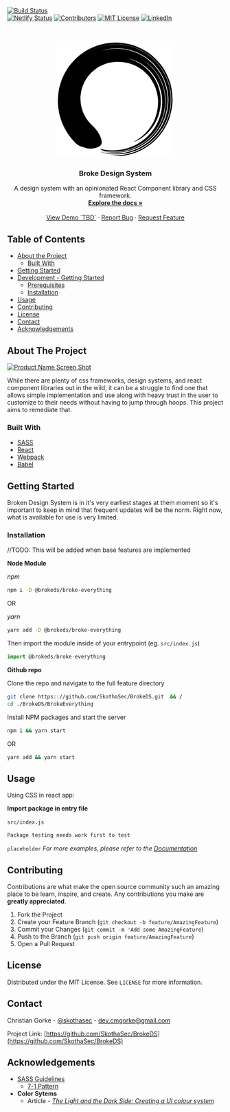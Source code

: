 <!--
*** Thanks for checking out this README Template. If you have a suggestion that would
*** make this better please fork the repo and create a pull request or simple open
*** an issue with the tag "enhancement".
*** Thanks again! Now go create something AMAZING! :D
-->





<!-- PROJECT SHIELDS -->
[![Build Status][build-shield]]() <br />
[![Netlify Status](https://api.netlify.com/api/v1/badges/40aee951-68c0-4d2d-a7d3-675c57166adc/deploy-status)](https://app.netlify.com/sites/brokeds/deploys)
[![Contributors][contributors-shield]]()
[![MIT License][license-shield]][license-url]
[![LinkedIn][linkedin-shield]][linkedin-url]



<!-- PROJECT LOGO -->
<br />
<p align="center">
  <a href="https://github.com/SkothaSec/BrokeDS/tree/master/BrokeEverything">
    <img src="BrokeEverything/src/assets/images/logo.svg" alt="Logo">
  </a>

  <h3 align="center">Broke Design System</h3>

  <p align="center">
    A design system with an opinionated React Component library and CSS framework.
    <br />
    <a href="https://github.com/SkothaSec/BrokeDS/tree/master/BrokeEverything"><strong>Explore the docs »</strong></a>
    <br />
    <br />
    <a href="https://github.com/SkothaSec/BrokeDS">View Demo `TBD`</a>
    ·
    <a href="https://github.com/SkothaSec/BrokeDS/issues">Report Bug</a>
    ·
    <a href="https://github.com/SkothaSec/BrokeDS/issues">Request Feature</a>
  </p>
</p>



<!-- TABLE OF CONTENTS -->
## Table of Contents

* [About the Project](#about-the-project)
  * [Built With](#built-with)
* [Getting Started](#getting-started)
* [Development - Getting Started](#development-getting-started)
  * [Prerequisites](#prerequisites)
  * [Installation](#installation)
* [Usage](#usage)
* [Contributing](#contributing)
* [License](#license)
* [Contact](#contact)
* [Acknowledgements](#acknowledgements)



<!-- ABOUT THE PROJECT -->
## About The Project

[![Product Name Screen Shot][product-screenshot]](https://example.com) <!--Eventually needs to be updated-->

While there are plenty of css frameworks, design systems, and react component libraries out in the wild, it can be a struggle to find one that allows simple implementation and use along with heavy trust in the user to customize to their needs without having to jump through hoops. This project aims to remediate that.

### Built With

* [SASS](https://sass.com) 
* [React](https://reactjs.org)
* [Webpack](https://webpackjs.com)
* [Babel](https://babeljs.com)


<!-- GETTING STARTED -->
## Getting Started

Broken Design System is in it's very earliest stages at them moment so it's important to keep in mind that frequent updates will be the norm. Right now, what is available for use is very limited.

### Installation
//TODO: This will be added when base features are implemented

**Node Module**

_npm_
```sh
npm i -D @brokeds/broke-everything
```

OR

_yarn_
```sh
yarn add -D @brokeds/broke-everything
```

Then import the module inside of your entrypoint (eg. `src/index.js`)
```js
import @brokeds/broke-everything
```


**Github repo**

Clone the repo and navigate to the full feature directory

```sh
git clone https:://github.com/SkothaSec/BrokeDS.git  && /
cd ./BrokeDS/BrokeEverything
```


Install NPM packages and start the server

```sh
npm i && yarn start
```

OR

```sh
yarn add && yarn start
```


<!-- USAGE EXAMPLES -->
## Usage

Using CSS in react app:

**Import package in entry file**

`src/index.js`
```js
Package testing needs work first to test 
```




`placeholder` _For more examples, please refer to the [Documentation](https://example.com)_



<!-- CONTRIBUTING -->
## Contributing

Contributions are what make the open source community such an amazing place to be learn, inspire, and create. Any contributions you make are **greatly appreciated**.

1. Fork the Project
2. Create your Feature Branch (`git checkout -b feature/AmazingFeature`)
3. Commit your Changes (`git commit -m 'Add some AmazingFeature`)
4. Push to the Branch (`git push origin feature/AmazingFeature`)
5. Open a Pull Request



<!-- LICENSE -->
## License

Distributed under the MIT License. See `LICENSE` for more information.



<!-- CONTACT -->
## Contact

Christian Gorke - [@skothasec](https://twitter.com/skothasec) - dev.cmgorke@gmail.com

Project Link: [https://github.com/SkothaSec/BrokeDS](https://github.com/SkothaSec/BrokeDS)



<!-- ACKNOWLEDGEMENTS -->
## Acknowledgements
* [SASS Guidelines](https://sass-guidline.es/)
  * [7-1 Pattern](https://sass-guidelin.es/#the-7-1-pattern)
* **Color Sytems**
  * Article - [_The Light and the Dark Side: Creating a UI colour system_](https://uxdesign.cc/the-light-and-the-dark-side-creating-a-ui-colour-system-in-3-steps-41818c5bdb60)





<!-- MARKDOWN LINKS & IMAGES -->
[build-shield]: https://img.shields.io/badge/build-passing-brightgreen.svg?style=flat-square
[contributors-shield]: https://img.shields.io/badge/contributors-1-orange.svg?style=flat-square
[license-shield]: https://img.shields.io/badge/license-MIT-blue.svg?style=flat-square
[license-url]: https://choosealicense.com/licenses/mit
[linkedin-shield]: https://img.shields.io/badge/-LinkedIn-black.svg?style=flat-square&logo=linkedin&colorB=555
[linkedin-url]: https://linkedin.com/in/cmgorke
[product-screenshot]: https://raw.githubusercontent.com/othneildrew/Best-README-Template/master/screenshot.png